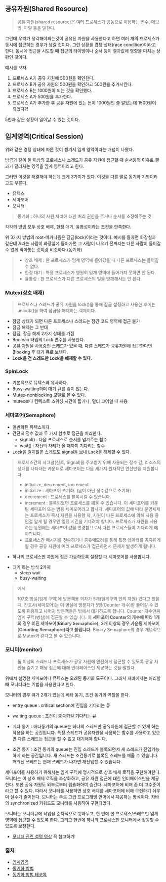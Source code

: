 ## 공유자원(Shared Resource)

> 공유 자원(shared resource)은 여러 프로세스가 공동으로 이용하는 변수, 메모리, 파일 등을 말한다. 

그런데 우리가 생각해야되는것이 공유된 자원을 사용한다고 하면 여러 개의 프로세스가 동시에 접근하는 경우가 생길 것이다.
그런 상황을 경쟁 상태(race condition)이라고 한다. 동시에 접근을 시도할 때 접근의 타이밍이나 순서 등이 결과값에 영향을 미치는 상황인 것이다.

예시를 보자.

1. 프로세스 A가 공유 자원에 500원을 확인한다.
2. 프로세스 B가 공유 자원의 500원을 확인하고 500원을 추가시킨다.
3. 프로세스 B는 1000원이 되는 것을 확인했다.
4. 프로세스 A가 500원을 추가한다.
5. 프로세스 A가 추가한 후 공유 자원에 있는 돈이 1000원인 줄 알았는데 1500원이 되었다?!

5번과 같은 상황이 일어날 수 있는 것이다. 

## 임계영역(Critical Session)

위와 같은 경쟁 상태에 따른 것이 생겨서 임계 영역이라는 개념이 나왔다.

방금과 같이 둘 이상의 프로세스나 스레드가 공유 자원에 접근할 때 순서등의 이유로 결과가 달라지는 영역을 임계 영역이라고 한다.

그러면 이것을 해결해야 하는데 크게 3가지가 있다. 이것을 다른 말로 동기화 기법이라고도 부른다.
- 뮤텍스
- 세마포어
- 모니터

> 동기화 : 하나의 자원 처리에 대한 처리 권한을 주거나 순서를 조정해주는 것

각각의 방법 모두 상호 배제, 한정 대기, 융통성이라는 조건을 만족한다.

위 3가지 방법의 root-메커니즘은 잠금(lock)이라는 것이다. 예시를 들자면 화장실과 같은데 A라는 사람이 화장실에 들어가면 그 사람이 나오기 전까지는 다른 사람이 들어갈 수 없게 막아놓는 것이랑 비슷하다.(동기화)

> - 상호 배제 : 한 프로세스가 임계 영역에 들어갔을 때 다른 프로세스는 들어갈 수 없다.
> - 한정 대기 : 특정 프로세스가 영원히 임계 영역에 들어가지 못하면 안 된다.
> - 융통성 : 한 프로세스가 다른 프로세스의 일을 방해해서는 안 된다.

### Mutex(상호 배재)

> 프로세스나 스레드가 공유 자원을 lock()을 통해 잠금 설정하고 사용한 후에는 unlock()을 하여 잠금을 해제하는 객체이다.

- 잠금 상태가 되면 다른 프로세스나 스레드는 잠긴 코드 영역에 접근 불가
- 잠금 해제는 그 반대
- 잠금, 잠금 해제 2가지 상태를 가짐
- Boolean 타입의 Lock 변수를 사용한다.
- 공유 자원을 사용중인 스레드가 있을 때, 다른 스레드가 공유자원에 접근한다면 Blocking 후 대기 큐로 보낸다.
- **Lock을 건 스레드만 Lock을 해제할 수 있다.**

### SpinLock

- 기본적으로 뮤텍스와 유사하다.
- Busy-waiting하며 대기 큐를 갖지 않는다.
- Mutex-nonblocking 모델로 볼 수 있다.
- mutex보다 컨텍스트 스위칭 시간이 짧거나, 멀티 코어일 때 사용

### 세마포어(Semaphore)

- 일반화된 뮤텍스이다.
- 간단히 정수 값과 두 가지 함수로 접근을 처리한다.
    - signal() : 다음 프로세스로 순서를 넘겨주는 함수
    - wait() : 자신의 차례가 올 때까지 기다리는 함수
- Lock을 걸지않은 스레드도 signal을 보내 Lock을 해제할 수 있다.
>프로세스간의 시그널(신호, Signal)을 주고받기 위해 사용되는 정수 값, 리소스의 상태를 나타내는 카운터로 세마포어는 다음 세가지 원자적인 연산만을 지원합니다.
> - initialize, decrement, increment
> - initialize : 세마포어 초기화. (음이 아닌 정수값으로 초기화)
> - decrement : 프로세스를 블록시킬 수 있습니다.
> - increment : 블록되었던 프로세스를 깨울 수 있습니다. 이 세마포어를 카운팅 세마포어 또는 범용 세마포어라고 합니다.
세마포어의 값에 따라 운영체제는 프로세스가 즉시 자원을 사용할 지, 자원이 다른 프로세스에 의해 사용 중인걸 알게 될 경우엔 일정 시간을 기다려야 합니다.
프로세스가 자원을 사용하는 동안에는 세마포어 값을 변경함으로서 다른 프로세스들이 기다리게 해야합니다.
> - 프로세스간 메시지를 전송하거나 공유메모리를 통해 특정 데이터를 공유하게 될 경우 공유 자원에 여러 프로세스가 접근하면서 문제가 발생하게 됩니다.
+ 하나의 프로세스만 자원에 접근 가능하도록 설정할 때 세마포어를 사용합니다.

- 대기 하는 방식 2가지
  - sleep wait
  - busy-waiting


>예시
> 
>107호 병실(임계 구역)에 방문객용 의자가 5개(임계구역 안의 자원) 있다고 했을 때, 간호사(세마포어)는 이 병실에 방문자가 5명(Counter 개수)만 들어갈 수 있도록 허용하고 나머지 방문객들은 밖에서 대기하도록 합니다. Counter 개수만큼 임계 구역(병실)에 접근할 수 있습니다.
이 **세마포어 Counter의 개수에 따라 1개의 경우 이진 세마포어(Binary Semaphore)**, **2개 이상의 경우 카운팅 세마포어(Counting Semaphore)라고 불립니다.** Binary Semaphore의 경우 개념적으로 Mutex와 같다고 볼 수 있습니다.


### 모니터(monitor)

> 둘 이상의 스레드나 프로세스가 공유 자원에 안전하게 접근할 수 있도록 공유 자원을 숨기고 해당 접근에 대해 인터페이스만 제공하는 것을 말한다.

위에서 설명한 세마포어나 뮤텍스는 오래된 동기화 도구이다. 그래서 자바에서는 처리할 때 모니터라는 기법을 사용한다고 한다.

모니터의 경우 큐가 2개가 있는데 베타 동기, 조건 동기의 역할을 한다.

- entry queue : critical section에 진입을 기다리는 큐
- waiting queue : 조건이 충족되길 기다리는 큐


- 베타 동기 : 배타동기의 queue는 하나의 스레드만 공유자원에 접근할 수 있게 하는 작용을 하는 공간입니다. 특정 스레드가 공유자원을 사용하는 함수를 사용하고 있으면 다른 스레드는 접근을 할 수 없고 대기해야 합니다.
- 조건 동기 : 조건 동기의 queue는 진입 스레드가 블록되면서 새 스레드가 진입가능하게 하는 공간입니다. 새 스레드는 조건동기로 블록된 스레드를 깨울 수 있습니다. 깨워진 쓰레드는 현재 쓰레드가 나가면 재진입할 수 있습니다.

세마포어를 사용하기 위해서는 임계 구역에 명시적으로 상호 배제 로직을 구현해야한다. 모니터는 이 상호 배제 로직을 추상화하고, 공유 자원 접근에 대한 인터페이스만을 제공한다. 또한 공유 자원도 외부로부터 캡슐화하여 숨긴다. 세마포어에 비해 좀 더 고수준이라고 할 수 있다. 따라서 모니터를 사용하면 상호 배제를 세마포어에 비해 구현하기 쉬우며 실수가 줄어든다. 모니터는 주로 고급 프로그래밍 언어에서 제공하는 방식이다. 자바의 synchronized 키워드도 모니터를 사용하여 구현되었다.

모니터는 모니터큐에 작업을 순차적으로 쌓아두고, 한 번에 한 프로세스/쓰레드만 임계 영역에 접근할 수 있도록 한다. 그리고 한번에 하나의 프로세스만 모니터에서 활동할 수 있도록 보장한다.


- [모니터 관련 설명 영상](https://www.youtube.com/watch?v=Dms1oBmRAlo&list=PLcXyemr8ZeoQOtSUjwaer0VMJSMfa-9G-&index=6&ab_channel=%EC%89%AC%EC%9A%B4%EC%BD%94%EB%93%9C) 꼭 참고하기!


### 출처
- [임계영역](https://about-myeong.tistory.com/34)
- [동기화 방법](https://hudi.blog/race-condition-critical-section-mutual-exclusion/#:~:text=%EB%AA%A8%EB%8B%88%ED%84%B0%EB%8A%94%20%EB%AA%A8%EB%8B%88%ED%84%B0%ED%81%90%EC%97%90,%EA%B8%B0%EB%8A%A5%EC%9D%84%20%EC%A0%9C%EA%B3%B5%ED%95%98%EB%8A%94%20%EA%B2%83%EC%9D%B4%EB%8B%A4.)
- [동기화 방법 테코톡](https://www.youtube.com/watch?v=oazGbhBCOfU&ab_channel=%EC%9A%B0%EC%95%84%ED%95%9C%ED%85%8C%ED%81%AC)
